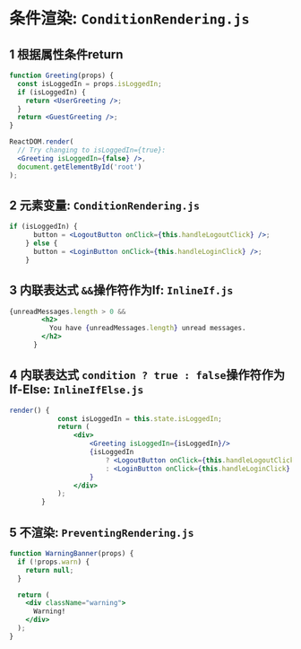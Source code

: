 # 条件渲染: ``ConditionRendering.js``

## 1 根据属性条件return
```jsx
function Greeting(props) {
  const isLoggedIn = props.isLoggedIn;
  if (isLoggedIn) {
    return <UserGreeting />;
  }
  return <GuestGreeting />;
}

ReactDOM.render(
  // Try changing to isLoggedIn={true}:
  <Greeting isLoggedIn={false} />,
  document.getElementById('root')
);
```

## 2 元素变量: ``ConditionRendering.js``

```jsx
if (isLoggedIn) {
      button = <LogoutButton onClick={this.handleLogoutClick} />;
    } else {
      button = <LoginButton onClick={this.handleLoginClick} />;
    }
```

## 3 内联表达式 ``&&``操作符作为If: ``InlineIf.js``

```jsx
{unreadMessages.length > 0 &&
        <h2>
          You have {unreadMessages.length} unread messages.
        </h2>
      }
```

## 4 内联表达式 ``condition ? true : false``操作符作为If-Else: ``InlineIfElse.js``

```jsx
render() {
            const isLoggedIn = this.state.isLoggedIn;
            return (
                <div>
                    <Greeting isLoggedIn={isLoggedIn}/>
                    {isLoggedIn
                        ? <LogoutButton onClick={this.handleLogoutClick} />
                        : <LoginButton onClick={this.handleLoginClick} />
                    }
                </div>
            );
        }
```

## 5 不渲染: ``PreventingRendering.js``

```jsx
function WarningBanner(props) {
  if (!props.warn) {
    return null;
  }

  return (
    <div className="warning">
      Warning!
    </div>
  );
}
```
